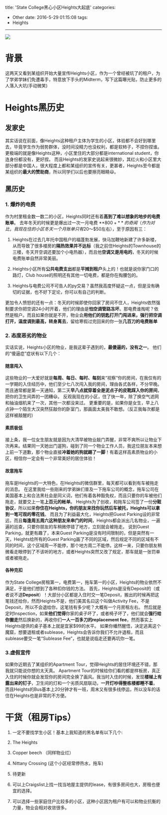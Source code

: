 title: 'State College黑心小区Heights大起底'
categories:
- Other
date: 2016-5-29 01:15:08
tags:
- Heights
---
![](/images/heights/img.jpg)
# 背景
这两天又看到某组织开始大量宣传Heights小区，作为一个曾经被坑了的租户，为了学弟学妹们免遭毒手，特意放下手头的Midterm，写下这篇曝光贴，防止更多的人落入大坑(手动微笑)
<!-- more -->
# Heights黑历史

## 发家史

其实话说在前面，像Heights这种租户主体为学生的小区，体验都不会好到哪里去，毕竟学生作为弱势群体，没时间没精力也没权利，都是软柿子，不捏你捏谁。 更极端的就是像Heights这种，小区里住的大部分都是international student，你连身份都没有，更好捏。
而且Heights的发家史说起来很微妙，其红火和小区里大部分都是中国人，很大程度上都和某组织的宣传有关，更甚者，Heights至今都是某组织的**最大的赞助商**，所以同学们以后也要擦亮眼睛😃。

## 黑历史

### 1. 爆炸的电费

作为村里租金数一数二的小区，Heights同时还有着**高到了难以想象的地步的电费账单**。
去年冬天的时候更是爆出过一次一月电费 **$800+** 的奇闻（作为对比，我现在住的小区冬天一个月账单只有$20～$50左右），至于原因有三：
1. Heights在过去几年托中国租户的福蓬勃发展，快马加鞭地新建了许多新楼，从而导致了很多楼房的**隔热效果并不达标**（我之前住Heights的Townhouse的三楼，冬天开空调还要加个小电热器），而且他**空调又是用电的**，冬天的时候电费账单自然非常美丽。

2. Heights小区所有**公共电费支出**都是**平摊到租户**头上的！也就是说你家门口的路灯，Club house的照明还有其他一切电费，都是你在掏腰包的。

3. Heights与电费公司不可告人的py交易？虽然我高度怀疑这一点，但是没有确切的证据，也不好下定论，你可以有自己的判断。

更加令人愤怒的还有一点：冬天的时候即使你回家了房间不住人，Heights依然强制要求你把空调24小时开着，他们的理由是**怕空调管路冻坏**。那电费谁掏呢？依然是租户。而且如果你就是不开，物业会**用他们的钥匙打开门闯进来，强行把空调打开，温度调到最高，转身离去**，留给寒假过完回来的你一张**几百刀的电费账单**

### 2. 态度恶劣的物业

实话实说，Heights小区的物业，是我这辈子遇到的，**最傻逼的，没有之一**。
他们的“傻逼症”症状有以下几个：

#### 随意闯入
这些物业的一大爱好就是**每周、每日、每时、每刻**来“视察”你的房间，在我仅有的一学期的入住经历中，他们至少七八次闯入我的房间，理由各式各样，不分早晚。而且通常都是第一天通知，第二天**早八点就穿着全是泥点子的皮靴踩入你的房间**，把你的卫生间弄的一团糟😃。
反观我现在的小区，住了快一年，除了换空气滤网和抽油烟机来了一次，其他一次都没来过。
更重要的是，如果你是女生，早上八点钟一个陌生大汉突然狂敲你的卧室门，那画面太美我不敢想。（反正我每次都是这样被敲醒的）

#### 素质极低
接上条，我一位女生朋友就是因为大清早被物业敲门弄醒，非常不爽所以让物业下次再来。结果同一天她出门遛狗，碰到了同一个物业工作人员，我这位朋友本来想上前一下道歉，那个物业直接**冲着她的狗就踢了一脚**！有着这样高素质物业的小区，相信你一定会有一个非常美好的居住体验！

#### 故意拖车
拖车是Heights的一大特色，在Heights的微信群里，每天都可以看到有车被拖走的消息。
在这里我给一些刚来的学弟妹们普及一下拖车公司的概念，拖车公司在美国基本上和合法黑社会是同义词，他们有着各种豁免权，而且只要你的车被他们拖走，就要交上一笔**上百元的帐单**。
Heights为了创收，和拖车公司签了一份**分赃协议**，所以如果**你住在Heights，你的朋友来找你玩然后车被托，Heights可以拿到一笔可观的零花钱**。
而且为了利益最大化，Heights把Guest Parking设的非常远，而且**每逢周五周六这种朋友来串门的时间**，Heights都会派出几名物业，一遍遍的巡查，只要你朋友的车稍微停错了地方，立刻就会被拖走。
说到Guest Parking，就更有趣了，本来Guest Parking是没有时间限制的，但是突然有一天，Heights给所有的Guest Parking画了不同的区域，然后规定不同的区域有不同的时间，这个区域周一不能停，那个地方周二不能停。这样一来，只要你朋友稍微看走眼停到了不该听的地方，或者Heights突然又改了规定，那车就是一张罚单或者被拖走。

#### 各种克扣
作为State College房租第一，电费第一，拖车第一的小区，Heights的物业依然不满足，于是他们想到了各种扣你钱的方法。
首先，Heights是没有Deposit的（或者说不退**Deposit**）！大部分小区都是入住时交一笔Deposit，搬出的时候再把这笔钱还给你，然而Heights不是，他们美其名曰这个叫做Activity Fee，不是Deposit，所以不会退给你，这笔钱有多少呢？大概有一个月房租左右。
然后就是定时Inspection，如果**他们觉得**你家的桌子坏了，或者椅子坏了，他们就会**强行给你搬走**然后换新的，再收你们**一人一百多刀的replacement fee**，然而事实上Heights提供的桌子基本上就是宜家$99的水平。
如果你幡然醒悟，决定逃离这个魔窟，想要退租或者sublease，Heights会告诉你我们不允许退租，而且sublease要交一笔“Sublease Fee”，也就是说临走还要再坑你一笔。

### 3.虚假宣传
如果你近期去了某组织的Apartment Tour，觉得Heights的居住环境还不错，那我就只能说你想的太天真。 Apartment Tour的时候给你们看的都是样板房，真正入住的时候你就会发现你的房间完全换了画风。我当时入住的时候，发现**楼梯上有露出来的钉子**，卫生间的灯和一个劣质风扇联动，**一开灯吵得整栋楼都睡不着**。
而且Heights的Bus基本上20分钟才有一班，周末又有很多线停运，所以没车的话住在Heights也是非常的不方便。

# 干货（租房Tips）

1. 一定不要找学生小区！基本上我知道的黑名单有以下几个:
  1. The Heights
  2. Copper beech （同样物业烂）
  3. Nittany Crossing (这个小区经常停热水，拖车)
  4. 待更新


2. 可以上Craigslist上找一找当地屋主提供的lease，有很多房间也大，房租也便宜的选择。

3. 可以选择一些家庭住户比较多的小区，这种小区因为租户有可以和物业抗衡的力量，物业会相对收敛很多。

